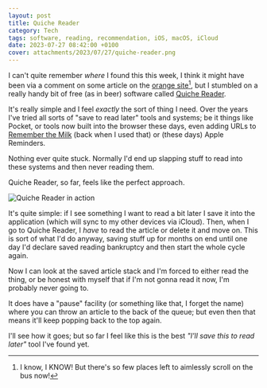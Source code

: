 ```yaml
---
layout: post
title: Quiche Reader
category: Tech
tags: software, reading, recommendation, iOS, macOS, iCloud
date: 2023-07-27 08:42:00 +0100
cover: attachments/2023/07/27/quiche-reader.png
---
```


I can't quite remember *where* I found this this week, I think it might have
been via a comment on some article on the [orange
site](https://news.ycombinator.com/news)[^1], but I stumbled on a really
handy bit of free (as in beer) software called [Quiche
Reader](https://quiche.works/reader/).

It's really simple and I feel *exactly* the sort of thing I need. Over the
years I've tried all sorts of "save to read later" tools and systems; be it
things like Pocket, or tools now built into the browser these days, even
adding URLs to [Remember the Milk](https://www.rememberthemilk.com/) (back
when I used that) or (these days) Apple Reminders.

Nothing ever quite stuck. Normally I'd end up slapping stuff to read into
these systems and then never reading them.

Quiche Reader, so far, feels like the perfect approach.

![Quiche Reader in action](/attachments/2023/07/27/quiche-reader.png)

It's quite simple: if I see something I want to read a bit later I save it
into the application (which will sync to my other devices via iCloud). Then,
when I go to Quiche Reader, I *have* to read the article or delete it and
move on. This is sort of what I'd do anyway, saving stuff up for months on
end until one day I'd declare saved reading bankruptcy and then start the
whole cycle again.

Now I can look at the saved article stack and I'm forced to either read the
thing, or be honest with myself that if I'm not gonna read it now, I'm
probably never going to.

It does have a "pause" facility (or something like that, I forget the name)
where you can throw an article to the back of the queue; but even then that
means it'll keep popping back to the top again.

I'll see how it goes; but so far I feel like this is the best *"I'll save
this to read later"* tool I've found yet.

[^1]: I know, I KNOW! But there's so few places left to aimlessly scroll on
    the bus now!

[//]: # (2023-07-27-quiche-reader.md ends here)
